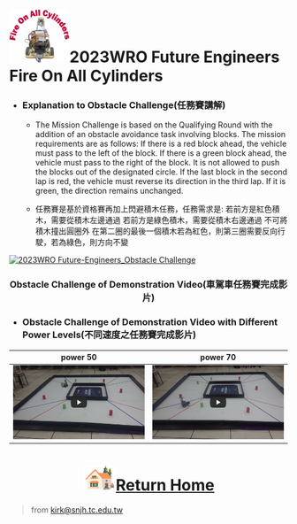 ![LOGO](../../other/img/logo.png)2023WRO Future Engineers Fire On All Cylinders  
=====

 - ### Explanation to Obstacle Challenge(任務賽講解) 

    - The Mission Challenge is based on the Qualifying Round with the addition of an obstacle avoidance task involving blocks. The mission requirements are as follows:
        If there is a red block ahead, the vehicle must pass to the left of the block.
        If there is a green block ahead, the vehicle must pass to the right of the block.
        It is not allowed to push the blocks out of the designated circle.
        If the last block in the second lap is red, the vehicle must reverse its direction in the third lap. If it is green, the direction remains unchanged.

    - 任務賽是基於資格賽再加上閃避積木任務，任務需求是:
        若前方是紅色積木，需要從積木左邊通過
        若前方是綠色積木，需要從積木右邊通過
        不可將積木撞出圓圈外
        在第二圈的最後一個積木若為紅色，則第三圈需要反向行駛，若為綠色，則方向不變

[![2023WRO Future-Engineers_Obstacle Challenge](  )](https://youtu.be/CwvGDfQJ8cQ "2023WRO Future-Engineers_Obstacle Challenge")

### <div align="center">Obstacle Challenge of Demonstration Video(車駕車任務賽完成影片)</div>
 - ### Obstacle Challenge of Demonstration Video with Different Power Levels(不同速度之任務賽完成影片)
|power 50   |power 70  |
|:---:|:---:|
|[![Obstacle Challenge 50  Fire-On-All-Cylinders](./img/Obstacle_Challenge_50.jpg)](https://youtu.be/Jo7555gfXG8 "Obstacle Challenge 50  Fire-On-All-Cylinders")|[![Obstacle Challenge 70  Fire-On-All-Cylinders](./img/Obstacle_Challenge_70.jpg)](https://youtu.be/iCmcXbACizY "Obstacle Challenge 70  Fire-On-All-Cylinders")|



# <div align="center">![HOME](../../other/img/Home.png)[Return Home](../../)</div>  

> from kirk@snjh.tc.edu.tw
